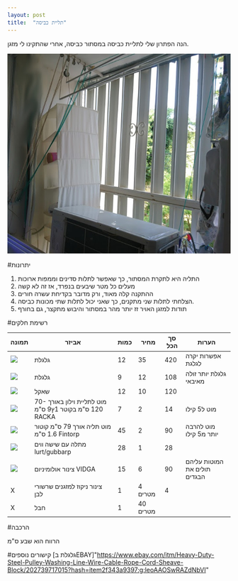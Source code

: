 ```yaml
---
layout: post
title:  "תליית כביסה"
---
```


הנה הפתרון שלי לתליית כביסה במסתור כביסה, אחרי שהתקינו לי מזגן.


![](/assets/posts/Hanger/DSC_0150.JPG)

#יתרונות

1. התליה היא לתקרת המסתור, כך שאפשר לתלות סדינים וממפות ארוכות
2. מעלים כל מטר שיבעים בנפרד, אז זה לא קשה
3. ההתקנה קלה מאוד, ורק מדובר בקדיחת עשרה חורים
4. הצלחתי לתלות שני מתקנים, כך שאני יכול לתלות שתי מכונות כביסה.
5. תודות למזגן האויר זז יותר מהר במסתור והיבוש מתקצר, גם בחורף




#רשימת חלקים

|תמונה|אביזר|כמות|מחיר|סך הכל|הערות|
|------|----|----|----|----|-----|
|![](http://www.atlantis-marine.co.il/images/itempics/1511_101020181326161_large.jpg) | גלגלת |12 | 35 | 420| אפשרות יקרה לגלגת|
|![](https://i.ebayimg.com/images/g/leoAAOSwRAZdNbVI/s-l300.jpg)|גלגלת|9|12|108|גלגלת יותר זולה מאיבאי|
|![](http://www.atlantis-marine.co.il/images/itempics/SAKL001_large.jpg)|שאקל|12| 10|120|
|![](https://www.ikea.co.il/images/Fittings/ikea/702/21/395/70221395_Enlarge.jpg)|מוט לתליית וילון באורך 70-120 ס"מ בקוטר 1ץ9 ס"מ RACKA|7|2|14| מוט ל5 קילו|
|![](https://www.ikea.co.il/images/Fittings/ikea/002/13/841/00213841_Enlarge.jpg)| מוט תליה אורך 79 ס"מ קוטור 1.6 ס"מ Fintorp|45|2|90|מוט להרבה יותר מ5 קילו|
|![](https://www.ikea.co.il/images/Fittings/ikea/492/30/052/49230052_Enlarge.jpg)| מתלה עם שישה ווים lurt/gubbarp|28|1|28|
|![](https://www.ikea.co.il/images/Fittings/ikea/002/99/118/00299118_Enlarge.jpg)|צינור אולומיניום VIDGA |15|6|90| המוטות עליהם תולים את הבגדים| 
|X|צינור ניקוז למזגנים שרשורי לבן|1|4 מטרים|4|
|X|חבל |1|40 מטרים|
 


#הרכבה

הרווח הוא שבע ס"מ


#קישורים נוספים
[גלגלת בEBAY]"https://www.ebay.com/itm/Heavy-Duty-Steel-Pulley-Washing-Line-Wire-Cable-Rope-Cord-Sheave-Block/202739717015?hash=item2f343a9397:g:leoAAOSwRAZdNbVI"